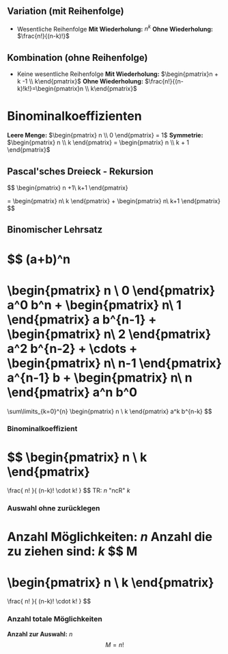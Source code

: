 ## Variation (mit Reihenfolge)
- Wesentliche Reihenfolge
**Mit Wiederholung:** $n^k$
**Ohne Wiederholung:** $\frac{n!}{(n-k)!}$

## Kombination (ohne Reihenfolge)
-  Keine wesentliche Reihenfolge
**Mit Wiederholung:** $\begin{pmatrix}n + k -1 \\ k\end{pmatrix}$
**Ohne Wiederholung:** $\frac{n!}{(n-k)!k!}=\begin{pmatrix}n \\ k\end{pmatrix}$

# Binominalkoeffizienten
**Leere Menge:** $\begin{pmatrix} n \\ 0 \end{pmatrix} = 1$
**Symmetrie:** $\begin{pmatrix} n \\ k \end{pmatrix} = \begin{pmatrix} n \\ k + 1 \end{pmatrix}$

## Pascal'sches Dreieck - Rekursion

$$
\begin{pmatrix}
n +1\\
k+1
\end{pmatrix}

=
\begin{pmatrix}
n\\
k
\end{pmatrix}
+
\begin{pmatrix}
n\\
k+1
\end{pmatrix}
$$

## Binomischer Lehrsatz
$$
(a+b)^n
=
\begin{pmatrix}
n \\
0
\end{pmatrix}
a^0 b^n
+
\begin{pmatrix}
n\\
1
\end{pmatrix}
a
b^{n-1}
+
\begin{pmatrix}
n\\
2
\end{pmatrix}
a^2
b^{n-2}
+
\cdots
+
\begin{pmatrix}
n\\
n-1
\end{pmatrix}
a^{n-1}
b
+
\begin{pmatrix}
n\\
n
\end{pmatrix}
a^n
b^0
=

\sum\limits_{k=0}^{n}
\begin{pmatrix}
n \\
k
\end{pmatrix}
a^k
b^{n-k}
$$

### Binominalkoeffizient
$$
\begin{pmatrix}
n \\
k
\end{pmatrix}
=
\frac{
n!
}{
(n-k)! \cdot k!
}
$$
TR: $n$ "ncR" $k$

### Auswahl ohne zurücklegen
**Anzahl Möglichkeiten:** $n$
**Anzahl die zu ziehen sind:** $k$
$$
M
=
\begin{pmatrix}
n \\
k
\end{pmatrix}
=
\frac{
n!
}{
(n-k)! \cdot k!
}
$$
### Anzahl totale Möglichkeiten
**Anzahl zur Auswahl:** $n$
$$
M = n!
$$

